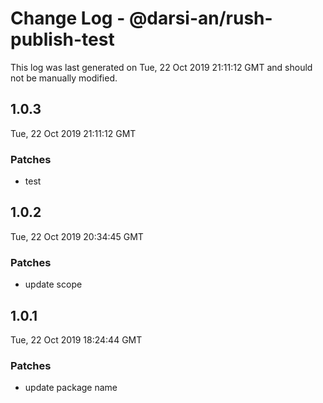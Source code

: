 # Change Log - @darsi-an/rush-publish-test

This log was last generated on Tue, 22 Oct 2019 21:11:12 GMT and should not be manually modified.

## 1.0.3
Tue, 22 Oct 2019 21:11:12 GMT

### Patches

- test

## 1.0.2
Tue, 22 Oct 2019 20:34:45 GMT

### Patches

- update scope

## 1.0.1
Tue, 22 Oct 2019 18:24:44 GMT

### Patches

- update package name

